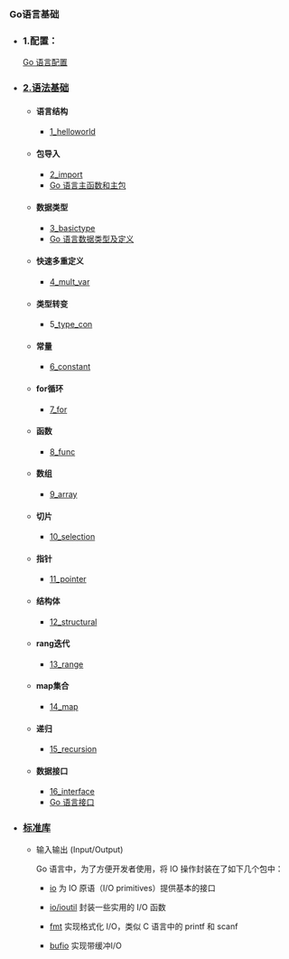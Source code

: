 ### Go语言基础

* ### 1.配置：

  [Go 语言配置]()

* ### [2.语法基础](https://m.runoob.com/go/go-tutorial.html)

  * #### 语言结构

    * [1_helloworld](https://github.com/linxinloningg/Go_Note/blob/main/1_helloworld.go)

  * #### 包导入

    * [2_import](https://github.com/linxinloningg/Go_Note/blob/main/2_import.go)
    * [Go 语言主函数和主包](https://github.com/linxinloningg/Go_Note/blob/main/%E6%96%87%E6%A1%A3/Go%20%E8%AF%AD%E8%A8%80%E4%B8%BB%E5%87%BD%E6%95%B0%E5%92%8C%E4%B8%BB%E5%8C%85.md)

  * #### 数据类型

    * [3_basictype](https://github.com/linxinloningg/Go_Note/blob/main/3_basictype.go)
    * [Go 语言数据类型及定义](https://github.com/linxinloningg/Go_Note/blob/main/%E6%96%87%E6%A1%A3/Go%20%E8%AF%AD%E8%A8%80%E6%95%B0%E6%8D%AE%E7%B1%BB%E5%9E%8B%E5%8F%8A%E5%AE%9A%E4%B9%89.md)

  * #### 快速多重定义

    * [4_mult_var](https://github.com/linxinloningg/Go_Note/blob/main/4_mult_var.go)

  * #### 类型转变

    * 5[_type_con](https://github.com/linxinloningg/Go_Note/blob/main/5_type_con.go)

  * #### 常量

    * [6_constant](https://github.com/linxinloningg/Go_Note/blob/main/6_constant.go)

  * #### for循环

    * [7_for](https://github.com/linxinloningg/Go_Note/blob/main/7_for.go)

  * #### 函数

    * [8_func](https://github.com/linxinloningg/Go_Note/blob/main/8_func.go)

  * #### 数组

    * [9_array](https://github.com/linxinloningg/Go_Note/blob/main/9_array.go)

  * #### 切片

    * [10_selection](https://github.com/linxinloningg/Go_Note/blob/main/10_selection.go)

  * #### 指针

    * [11_pointer](https://github.com/linxinloningg/Go_Note/blob/main/11_pointer.go)

  * #### 结构体

    * [12_structural](https://github.com/linxinloningg/Go_Note/blob/main/12_structural.go)

  * #### rang迭代

    * [13_range](https://github.com/linxinloningg/Go_Note/blob/main/13_range.go)

  * #### map集合

    * [14_map](https://github.com/linxinloningg/Go_Note/blob/main/14_map.go)

  * #### 递归

    * [15_recursion](https://github.com/linxinloningg/Go_Note/blob/main/15_recursion.go)

  * #### 数据接口

    * [16_interface](https://github.com/linxinloningg/Go_Note/blob/main/16_interface.go)
    * [Go 语言接口](https://github.com/linxinloningg/Go_Note/blob/main/%E6%96%87%E6%A1%A3/Go%20%E8%AF%AD%E8%A8%80%E6%8E%A5%E5%8F%A3.md)

* ### [标准库](https://github.com/polaris1119/The-Golang-Standard-Library-by-Example/blob/master/directory.md)

  * 输入输出 (Input/Output)

    Go 语言中，为了方便开发者使用，将 IO 操作封装在了如下几个包中：

    - [io](http://docs.studygolang.com/pkg/io/) 为 IO 原语（I/O primitives）提供基本的接口

      

    - [io/ioutil](http://docs.studygolang.com/pkg/io/ioutil/) 封装一些实用的 I/O 函数

      

    - [fmt](http://docs.studygolang.com/pkg/fmt/) 实现格式化 I/O，类似 C 语言中的 printf 和 scanf

      

    - [bufio](http://docs.studygolang.com/pkg/bufio/) 实现带缓冲I/O

      

    

  

  

  

  

  

  





